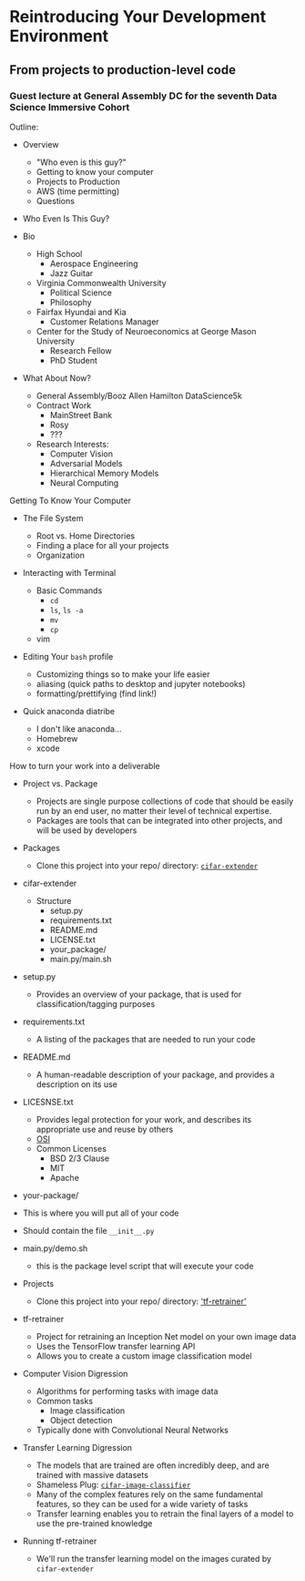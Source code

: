 # Reintroducing Your Development Environment
## From projects to production-level code

### Guest lecture at General Assembly DC for the seventh Data Science Immersive Cohort

Outline:

- Overview
    - "Who even is this guy?"
    - Getting to know your computer
    - Projects to Production
    - AWS (time permitting)
    - Questions


- Who Even Is This Guy?

- Bio
    - High School
        - Aerospace Engineering
        - Jazz Guitar
    - Virginia Commonwealth University
        - Political Science
        - Philosophy
    - Fairfax Hyundai and Kia
        - Customer Relations Manager
    - Center for the Study of Neuroeconomics at George Mason University
        - Research Fellow
        - PhD Student

- What About Now?
    - General Assembly/Booz Allen Hamilton DataScience5k
    - Contract Work
        - MainStreet Bank
        - Rosy
        - ???
    - Research Interests:
        - Computer Vision
        - Adversarial Models
        - Hierarchical Memory Models
        - Neural Computing

Getting To Know Your Computer

- The File System
    - Root vs. Home Directories
    - Finding a place for all your projects
    - Organization

- Interacting with Terminal
    - Basic Commands
        - `cd`
        - `ls`, `ls -a`
        - `mv`
        - `cp`
    - vim

- Editing Your `bash` profile
    - Customizing things so to make your life easier
    - aliasing (quick paths to desktop and jupyter notebooks)
    - formatting/prettifying (find link!)

- Quick anaconda diatribe
    - I don't like anaconda...
    - Homebrew
    - xcode


How to turn your work into a deliverable

- Project vs. Package
    - Projects are single purpose collections of code that should be easily run by an end user, no matter their level of technical expertise.
    - Packages are tools that can be integrated into other projects, and will be used by developers

- Packages
    - Clone this project into your repo/ directory: [`cifar-extender`](https://www.github.com/messiest/cifar-extender)

- cifar-extender
    - Structure
        - setup.py
        - requirements.txt
        - README.md
        - LICENSE.txt
        - your_package/
        - main.py/main.sh

 - setup.py
   - Provides an overview of your package, that is used for classification/tagging purposes

- requirements.txt
    - A listing of the packages that are needed to run your code

 - README.md
    - A human-readable description of your package, and provides a description on its use

 - LICESNSE.txt
    - Provides legal protection for your work, and describes its appropriate use and reuse by others
    - [OSI](https://opensource.org/)
    - Common Licenses
        - BSD 2/3 Clause
        - MIT
        - Apache

- your-package/
 - This is where you will put all of your code
 - Should contain the file `__init__.py`

 - main.py/demo.sh
    - this is the package level script that will execute your code

- Projects
    - Clone this project into your repo/ directory: ['tf-retrainer'](https://www.github.com/messiest/tf-retrainer)

- tf-retrainer
    - Project for retraining an Inception Net model on your own image data
    - Uses the TensorFlow transfer learning API
    - Allows you to create a custom image classification model

- Computer Vision Digression
    - Algorithms for performing tasks with image data
    - Common tasks
        - Image classification
        - Object detection
    - Typically done with Convolutional Neural Networks

- Transfer Learning Digression
    - The models that are trained are often incredibly deep, and are trained with massive datasets
    - Shameless Plug: [`cifar-image-classifier`](http://www.github.com/messiest/cifar-image-classifier)
    - Many of the complex features rely on the same fundamental features, so they can be used for a wide variety of tasks
    - Transfer learning enables you to retrain the final layers of a model to use the pre-trained knowledge

- Running tf-retrainer
    - We'll run the transfer learning model on the images curated by `cifar-extender`
